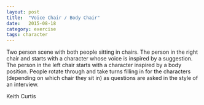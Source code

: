 ```yaml
---
layout: post
title:  "Voice Chair / Body Chair"
date:   2015-08-18
category: exercise
tags: character
---
```

Two person scene with both people sitting in chairs.
The person in the right chair and starts with a character whose voice is inspired by a suggestion.
The person in the left chair starts with a character inspired by a body position. 
People rotate through and take turns filling in for the characters (depending on which chair they sit in) as questions are asked in the style of an interview.

Keith Curtis